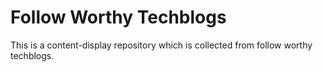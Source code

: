 # Follow Worthy Techblogs

This is a content-display repository which is collected from follow worthy techblogs.
